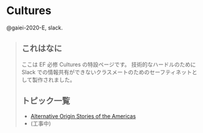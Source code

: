 # Cultures

@gaiei-2020-E, slack. 



> ## これはなに
>
> ここは EF 必修 Cultures の特設ページです。
> 技術的なハードルのために Slack での情報共有ができないクラスメートのためのセーフティネットとして製作されました。
>
> ## トピック一覧
>
> -  [Alternative Origin Stories of the Americas]() 
> -  (工事中)

